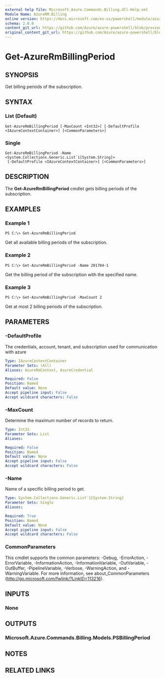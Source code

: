 ```yaml
---
external help file: Microsoft.Azure.Commands.Billing.dll-Help.xml
Module Name: AzureRM.Billing
online version: https://docs.microsoft.com/en-us/powershell/module/azurerm.billing/get-azurermbillingperiod
schema: 2.0.0
content_git_url: https://github.com/Azure/azure-powershell/blob/preview/src/ResourceManager/Billing/Commands.Billing/help/Get-AzureRmBillingPeriod.md
original_content_git_url: https://github.com/Azure/azure-powershell/blob/preview/src/ResourceManager/Billing/Commands.Billing/help/Get-AzureRmBillingPeriod.md
---
```


# Get-AzureRmBillingPeriod

## SYNOPSIS
Get billing periods of the subscription.

## SYNTAX

### List (Default)
```
Get-AzureRmBillingPeriod [-MaxCount <Int32>] [-DefaultProfile <IAzureContextContainer>] [<CommonParameters>]
```

### Single
```
Get-AzureRmBillingPeriod -Name <System.Collections.Generic.List`1[System.String]>
 [-DefaultProfile <IAzureContextContainer>] [<CommonParameters>]
```

## DESCRIPTION
The **Get-AzureRmBillingPeriod** cmdlet gets billing periods of the subscription.

## EXAMPLES

### Example 1
```
PS C:\> Get-AzureRmBillingPeriod
```

Get all available billing periods of the subscription.

### Example 2
```
PS C:\> Get-AzureRmBillingPeriod -Name 201704-1
```

Get the billing period of the subscription with the specified name.

### Example 3
```
PS C:\> Get-AzureRmBillingPeriod -MaxCount 2
```

Get at most 2 billing periods of the subscription.

## PARAMETERS

### -DefaultProfile
The credentials, account, tenant, and subscription used for communication with azure

```yaml
Type: IAzureContextContainer
Parameter Sets: (All)
Aliases: AzureRmContext, AzureCredential

Required: False
Position: Named
Default value: None
Accept pipeline input: False
Accept wildcard characters: False
```

### -MaxCount
Determine the maximum number of records to return.

```yaml
Type: Int32
Parameter Sets: List
Aliases: 

Required: False
Position: Named
Default value: None
Accept pipeline input: False
Accept wildcard characters: False
```

### -Name
Name of a specific billing period to get.

```yaml
Type: System.Collections.Generic.List`1[System.String]
Parameter Sets: Single
Aliases: 

Required: True
Position: Named
Default value: None
Accept pipeline input: False
Accept wildcard characters: False
```

### CommonParameters
This cmdlet supports the common parameters: -Debug, -ErrorAction, -ErrorVariable, -InformationAction, -InformationVariable, -OutVariable, -OutBuffer, -PipelineVariable, -Verbose, -WarningAction, and -WarningVariable. For more information, see about_CommonParameters (http://go.microsoft.com/fwlink/?LinkID=113216).

## INPUTS

### None

## OUTPUTS

### Microsoft.Azure.Commands.Billing.Models.PSBillingPeriod

## NOTES

## RELATED LINKS

